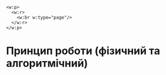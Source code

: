 ```{=openxml}
<w:p>
  <w:r>
    <w:br w:type="page"/>
  </w:r>
</w:p>
```

#  Принцип роботи (фізичний та алгоритмічний)
